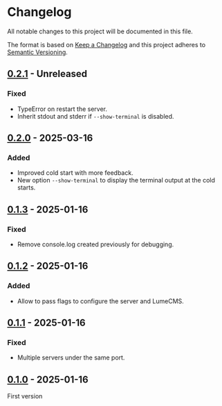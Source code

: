 # Changelog
All notable changes to this project will be documented in this file.

The format is based on [Keep a Changelog](https://keepachangelog.com/)
and this project adheres to [Semantic Versioning](https://semver.org/).

## [0.2.1] - Unreleased
### Fixed
- TypeError on restart the server.
- Inherit stdout and stderr if `--show-terminal` is disabled.

## [0.2.0] - 2025-03-16
### Added
- Improved cold start with more feedback.
- New option `--show-terminal` to display the terminal output at the cold starts.

## [0.1.3] - 2025-01-16
### Fixed
- Remove console.log created previously for debugging.

## [0.1.2] - 2025-01-16
### Added
- Allow to pass flags to configure the server and LumeCMS.

## [0.1.1] - 2025-01-16
### Fixed
- Multiple servers under the same port.

## [0.1.0] - 2025-01-16
First version

[0.2.1]: https://github.com/oscarotero/cms-lume-adapter/compare/v0.2.0...HEAD
[0.2.0]: https://github.com/oscarotero/cms-lume-adapter/compare/v0.1.3...v0.2.0
[0.1.3]: https://github.com/oscarotero/cms-lume-adapter/compare/v0.1.2...v0.1.3
[0.1.2]: https://github.com/oscarotero/cms-lume-adapter/compare/v0.1.1...v0.1.2
[0.1.1]: https://github.com/oscarotero/cms-lume-adapter/compare/v0.1.0...v0.1.1
[0.1.0]: https://github.com/oscarotero/cms-lume-adapter/releases/tag/v0.1.0
